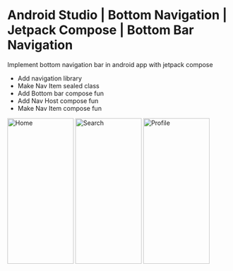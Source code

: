 # Android Studio | Bottom Navigation | Jetpack Compose | Bottom Bar Navigation

Implement bottom navigation bar in android app with jetpack compose

- Add navigation library
- Make Nav Item sealed class
- Add Bottom bar compose fun
- Add Nav Host compose fun
- Make Nav Item compose fun

<img src="https://github.com/infomywork6/EasyCodeNavigation/assets/162093069/2339e801-ffc1-4670-9097-be48e3ddadfa" width="150" height="330" alt="Home">
<img src="https://github.com/infomywork6/EasyCodeNavigation/assets/162093069/d1bbb90b-01ca-4636-a285-ca8a9fc186c9" width="150" height="330" alt="Search">
<img src="https://github.com/infomywork6/EasyCodeNavigation/assets/162093069/7c2d5454-0963-4ffd-aeb7-51f76ffe13a7" width="150" height="330" alt="Profile">
